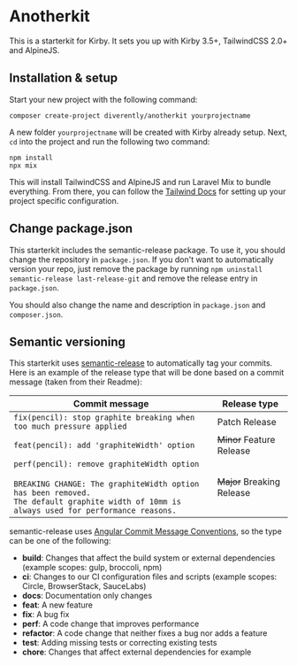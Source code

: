 # Anotherkit
This is a starterkit for Kirby. It sets you up with Kirby 3.5+, TailwindCSS 2.0+ and AlpineJS.

## Installation & setup
Start your new project with the following command:

```
composer create-project diverently/anotherkit yourprojectname
```

A new folder `yourprojectname` will be created with Kirby already setup. Next, `cd` into the project and run the following two command:

```
npm install
npx mix
```

This will install TailwindCSS and AlpineJS and run Laravel Mix to bundle everything. From there, you can follow the [Tailwind Docs](https://tailwindcss.com/docs/configuration) for setting up your project specific configuration.

## Change package.json
This starterkit includes the semantic-release package. To use it, you should change the repository in `package.json`. If you don't want to automatically version your repo, just remove the package by running `npm uninstall semantic-release last-release-git` and remove the release entry in `package.json`.

You should also change the name and description in `package.json` and `composer.json`.

## Semantic versioning
This starterkit uses [semantic-release](https://github.com/semantic-release/semantic-release) to automatically tag your commits. Here is an example of the release type that will be done based on a commit message (taken from their Readme):

| Commit message                                                                                                                                                                                   | Release type               |
| ------------------------------------------------------------------------------------------------------------------------------------------------------------------------------------------------ | -------------------------- |
| `fix(pencil): stop graphite breaking when too much pressure applied`                                                                                                                             | Patch Release              |
| `feat(pencil): add 'graphiteWidth' option`                                                                                                                                                       | ~~Minor~~ Feature Release  |
| `perf(pencil): remove graphiteWidth option`<br><br>`BREAKING CHANGE: The graphiteWidth option has been removed.`<br>`The default graphite width of 10mm is always used for performance reasons.` | ~~Major~~ Breaking Release |

semantic-release uses [Angular Commit Message Conventions](https://github.com/angular/angular/blob/master/CONTRIBUTING.md#-commit-message-format), so the type can be one of the following:

* **build**: Changes that affect the build system or external dependencies (example scopes: gulp, broccoli, npm)
* **ci**: Changes to our CI configuration files and scripts (example scopes: Circle, BrowserStack, SauceLabs)
* **docs**: Documentation only changes
* **feat**: A new feature
* **fix**: A bug fix
* **perf**: A code change that improves performance
* **refactor**: A code change that neither fixes a bug nor adds a feature
* **test**: Adding missing tests or correcting existing tests
* **chore**: Changes that affect external dependencies for example
